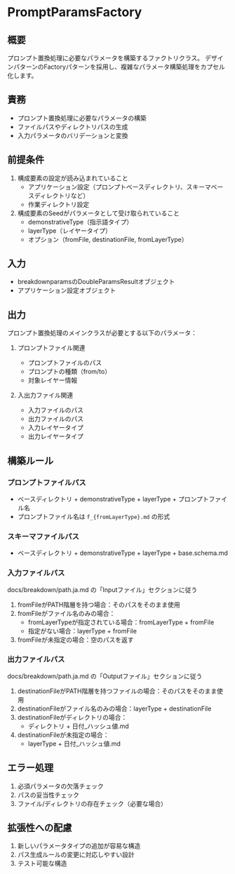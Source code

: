 # PromptParamsFactory

## 概要

プロンプト置換処理に必要なパラメータを構築するファクトリクラス。
デザインパターンのFactoryパターンを採用し、複雑なパラメータ構築処理をカプセル化します。

## 責務

- プロンプト置換処理に必要なパラメータの構築
- ファイルパスやディレクトリパスの生成
- 入力パラメータのバリデーションと変換

## 前提条件

1. 構成要素の設定が読み込まれていること
   - アプリケーション設定（プロンプトベースディレクトリ、スキーマベースディレクトリなど）
   - 作業ディレクトリ設定
2. 構成要素のSeedがパラメータとして受け取られていること
   - demonstrativeType（指示語タイプ）
   - layerType（レイヤータイプ）
   - オプション（fromFile, destinationFile, fromLayerType）

## 入力

- breakdownparamsのDoubleParamsResultオブジェクト
- アプリケーション設定オブジェクト

## 出力

プロンプト置換処理のメインクラスが必要とする以下のパラメータ：

1. プロンプトファイル関連
   - プロンプトファイルのパス
   - プロンプトの種類（from/to）
   - 対象レイヤー情報

2. 入出力ファイル関連
   - 入力ファイルのパス
   - 出力ファイルのパス
   - 入力レイヤータイプ
   - 出力レイヤータイプ

## 構築ルール

### プロンプトファイルパス

- ベースディレクトリ + demonstrativeType + layerType + プロンプトファイル名
- プロンプトファイル名は `f_{fromLayerType}.md` の形式

### スキーマファイルパス

- ベースディレクトリ + demonstrativeType + layerType + base.schema.md

### 入力ファイルパス

docs/breakdown/path.ja.md の「Inputファイル」セクションに従う

1. fromFileがPATH階層を持つ場合：そのパスをそのまま使用
2. fromFileがファイル名のみの場合：
   - fromLayerTypeが指定されている場合：fromLayerType + fromFile
   - 指定がない場合：layerType + fromFile
3. fromFileが未指定の場合：空のパスを返す

### 出力ファイルパス

docs/breakdown/path.ja.md の「Outputファイル」セクションに従う

1. destinationFileがPATH階層を持つファイルの場合：そのパスをそのまま使用
2. destinationFileがファイル名のみの場合：layerType + destinationFile
3. destinationFileがディレクトリの場合：
   - ディレクトリ + 日付_ハッシュ値.md
4. destinationFileが未指定の場合：
   - layerType + 日付_ハッシュ値.md

## エラー処理

1. 必須パラメータの欠落チェック
2. パスの妥当性チェック
3. ファイル/ディレクトリの存在チェック（必要な場合）

## 拡張性への配慮

1. 新しいパラメータタイプの追加が容易な構造
2. パス生成ルールの変更に対応しやすい設計
3. テスト可能な構造
